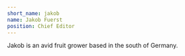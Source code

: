 ```yaml
---
short_name: jakob
name: Jakob Fuerst
position: Chief Editor
---
```

Jakob is an avid fruit grower based in the south of Germany.
